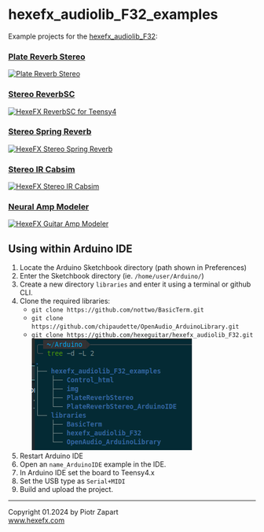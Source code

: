 # hexefx_audiolib_F32_examples
Example projects for the [hexefx_audiolib_F32](https://github.com/hexeguitar/hexefx_audiolib_F32):  
### [Plate Reverb Stereo](https://github.com/hexeguitar/hexefx_audiolib_F32_examples/tree/main/PlateReverbStereo "Plate Reverb Stereo")  
[![Plate Reverb Stereo](http://img.youtube.com/vi/kalTw_w2d0I/0.jpg)](http://www.youtube.com/watch?v=kalTw_w2d0I) 

### [Stereo ReverbSC](https://github.com/hexeguitar/hexefx_audiolib_F32_examples/tree/main/StereoReverbSc "Stereo ReverbSC") 
[![HexeFX ReverbSC for Teensy4](http://img.youtube.com/vi/rLYGGqewINw/0.jpg)](https://www.youtube.com/watch?v=rLYGGqewINw)  
 
### [Stereo Spring Reverb](https://github.com/hexeguitar/hexefx_audiolib_F32_examples/tree/main/SpringReverb "Stereo Spring Reverb") 
[![HexeFX Stereo Spring Reverb](http://img.youtube.com/vi/y40e_oZgkyY/0.jpg)](https://www.youtube.com/watch?v=y40e_oZgkyY)  


### [Stereo IR Cabsim](https://github.com/hexeguitar/hexefx_audiolib_F32_examples/tree/main/StereoIRcabsim "Stereo IR Cabsim")  
[![HexeFX Stereo IR Cabsim](http://img.youtube.com/vi/VG3BTwthkws/0.jpg)](http://www.youtube.com/watch?v=VG3BTwthkws)  

### [Neural Amp Modeler](https://github.com/hexeguitar/hexefx_audiolib_F32_examples/tree/main/NeuralAmpModeler "NeuralAmpModeler")  
[![HexeFX Guitar Amp Modeler](http://img.youtube.com/vi/o7K1zNQYCls/0.jpg)](http://www.youtube.com/watch?v=o7K1zNQYCls)  


## Using within Arduino IDE  
1. Locate the Arduino Sketchbook directory (path shown in Preferences)  
2. Enter the Sketchbook directory (ie. `/home/user/Arduino/`)  
3. Create a new directory `libraries`  and enter it using a terminal or github CLI.
4. Clone the required libraries:  
   - `git clone https://github.com/nottwo/BasicTerm.git`  
   - `git clone https://github.com/chipaudette/OpenAudio_ArduinoLibrary.git` 
   - `git clone https://github.com/hexeguitar/hexefx_audiolib_F32.git`  
  ![Arduino Sketchbook paths](img/arduino_paths.gif)
5. Restart Arduino IDE  
6. Open an `name_ArduinoIDE` example in the IDE.  
7. In Arduino IDE set the board to Teensy4.x  
8. Set the USB type as `Serial+MIDI`  
9. Build and upload the project.
___

Copyright 01.2024 by Piotr Zapart  
www.hexefx.com  
